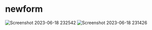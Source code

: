 # newform
![Screenshot 2023-06-18 232542](https://github.com/ayush4070/newform/assets/115350785/f9a1798a-d7ca-4870-8892-ff45ad04f0c5)
![Screenshot 2023-06-18 231426](https://github.com/ayush4070/newform/assets/115350785/cfbf3541-f5ef-4048-8138-a9d045bab80a)
